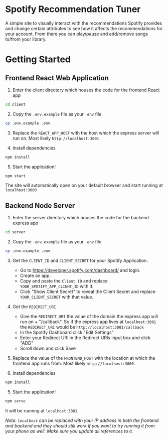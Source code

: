 # Spotify Recommendation Tuner

A simple site to visually interact with the recommendations Spotify provides and
change certain attributes to see how it affects the recommendations for your
account. From there you can play/pause and add/remove songs to/from your
library.

# Getting Started

## Frontend React Web Application

1. Enter the client directory which houses the code for the frontend React app

```sh
cd client
```

2. Copy the `.env.example` file as your `.env` file

```sh
cp .env.example .env
```

3. Replace the `REACT_APP_HOST` with the host which the express server will run
   on. Most likely `http://localhost:3001`

4. Install dependencies

```sh
npm install
```

5. Start the application!

```sh
npm start
```

The site will automatically open on your default browser and start running at `localhost:3000`

## Backend Node Server

1. Enter the server directory which houses the code for the backend express app

```sh
cd server
```

2. Copy the `.env.example` file as your `.env` file

```sh
cp .env.example .env
```

3. Get the `CLIENT_ID` and `CLIENT_SECRET` for your Spotify Application.

   - Go to https://developer.spotify.com/dashboard/ and login.
   - Create an app.
   - Copy and paste the `Client ID` and replace `YOUR_SPOTIFY_APP_CLIENT_ID` with it.
   - Click "Show Client Secret" to reveal the Client Secret and replace `YOUR_CLIENT_SECRET` with that value.

4. Get the `REDIRECT_URI`

    - Give the `REDIRECT_URI` the value of the domain the express app will run on + "/callback". So if the express app lives at `localhost:3001` the `REDIRECT_URI` would be `http://localhost:3001/callback`
    - In the Spotify Dashboard click "Edit Settings"
    - Enter your Redirect URI in the Redirect URIs input box and click "ADD"
    - Scroll down and click Save

5. Replace the value of the `FRONTEND_HOST` with the location at which the frontend app runs from. Most likely `http://localhost:3000`.

6. Install dependencies

```sh
npm install
```

5. Start the application!

```sh
npm serve
```

It will be running at `localhost:3001`

_Note: `localhost` can be replaced with your IP address in both the frontend and backend and they should still work if you want to try running it from your phone as well. Make sure you update all references to it._
